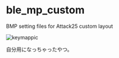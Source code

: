 # ble_mp_custom
BMP setting files for Attack25 custom layout

![keymappic](https://user-images.githubusercontent.com/59760546/74310837-6c50b480-4db1-11ea-9175-e1e761b94070.jpg)

自分用になっちゃったやつ。
